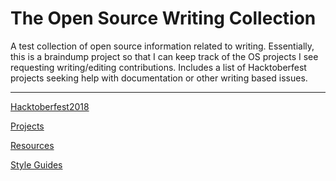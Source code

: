 # The Open Source Writing Collection

A test collection of open source information related to writing. Essentially, this is a braindump project so that I can keep track of the OS projects I see requesting writing/editing contributions. Includes a list of Hacktoberfest projects seeking help with documentation or other writing based issues.

---

[Hacktoberfest2018](/hacktoberfest2018.md)

[Projects](/projects.md)

[Resources](/resources.md)

[Style Guides](/styleguides.md)

